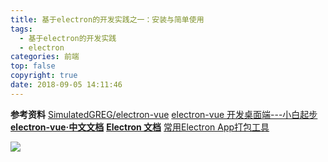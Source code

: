 ```yaml
---
title: 基于electron的开发实践之一：安装与简单使用
tags:
  - 基于electron的开发实践
  - electron
categories: 前端
top: false
copyright: true
date: 2018-09-05 14:11:46
---
```


<!--more-->



**参考资料**
[SimulatedGREG/electron-vue](https://github.com/SimulatedGREG/electron-vue/tree/master/docs/cn)
[electron-vue 开发桌面端---小白起步](https://www.jianshu.com/p/c363a12de860)
**[electron-vue·中文文档](https://simulatedgreg.gitbooks.io/electron-vue/content/cn/)**
**[Electron 文档](https://electronjs.org/docs)**
[常用Electron App打包工具](https://www.jianshu.com/p/1c2ad78df208)

![](http://oankigr4l.bkt.clouddn.com/wexin.png)